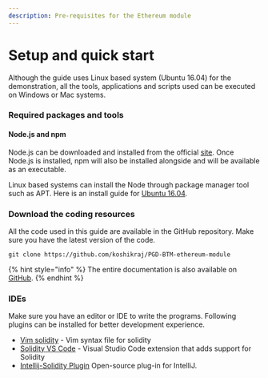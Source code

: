 ```yaml
---
description: Pre-requisites for the Ethereum module
---
```


# Setup and quick start

Although the guide uses Linux based system \(Ubuntu 16.04\) for the demonstration, all the tools, applications and scripts used can be executed on Windows or Mac systems.

### Required packages and tools

#### Node.js and npm

Node.js can be downloaded and installed from the official [site](https://nodejs.org/en/download/). Once Node.js is installed, npm will also be installed alongside and will be available as an executable.

Linux based systems can install the Node through package manager tool such as APT. Here is an install guide for [Ubuntu 16.04](https://www.digitalocean.com/community/tutorials/how-to-install-node-js-on-ubuntu-16-04).

### Download the coding resources

All the code used in this guide are available in the GitHub repository. Make sure you have the latest version of the code.

```text
git clone https://github.com/koshikraj/PGD-BTM-ethereum-module
```

{% hint style="info" %}
The entire documentation is also available on [GitHub](https://github.com/consensolabs-admin/PGD-BTM-ethereum-module-docs).
{% endhint %}



### IDEs

Make sure you have an editor or IDE to write the programs. Following plugins can be installed for better development experience.

* [Vim solidity](https://github.com/tomlion/vim-solidity) - Vim syntax file for solidity
* [Solidity VS Code](https://marketplace.visualstudio.com/items?itemName=JuanBlanco.solidity) - Visual Studio Code extension that adds support for Solidity
* [Intellij-Solidity Plugin](https://github.com/intellij-solidity/intellij-solidity/wiki) Open-source plug-in for IntelliJ.














